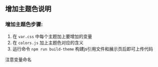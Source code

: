 ## 增加主题色说明

### 增加主题色步骤:

1. 在 `var.css` 中每个主题加上要增加的变量
2. 在 `colors.js` 加上主题色对应的含义
3. 运行命令 `npm run build-theme` 构建js引用文件和展示页后即可上传代码

注意变量命名

